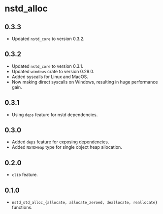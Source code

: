 # nstd_alloc
## 0.3.3
- Updated `nstd_core` to version 0.3.2.
## 0.3.2
- Updated `nstd_core` to version 0.3.1.
- Updated `windows` crate to version 0.29.0.
- Added syscalls for Linux and MacOS.
- Now making direct syscalls on Windows, resulting in huge performance gain.
## 0.3.1
- Using `deps` feature for nstd dependencies.
## 0.3.0
- Added `deps` feature for exposing dependencies.
- Added `NSTDHeap` type for single object heap allocation.
## 0.2.0
- `clib` feature.
## 0.1.0
- `nstd_std_alloc_{allocate, allocate_zeroed, deallocate, reallocate}` functions.
